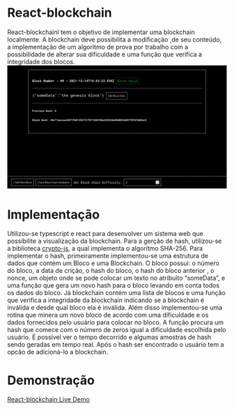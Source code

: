 # React-blockchain
React-blockchainl tem o objetivo de implementar uma blockchain localmente. A
blockchain deve possibilita a modificação ̧ de seu conteúdo, a implementação de um
algoritmo de prova por trabalho com a possibilidade de alterar sua dificuldade
e uma função que verifica a integridade dos blocos.
![](screenshots/react-blockchain.gif)
# Implementação
Utilizou-se typescript e react para desenvolver um sistema web que possibilite a visualização 
da blockchain.
Para a gerção de hash, utilizou-se a biblioteca [crypto-js](https://www.npmjs.com/package/crypto-js), a qual implementa o
algoritmo SHA-256. Para implementar o hash, primeiramente implementou-se
uma estrutura de dados que contém um Bloco e uma Blockchain.
O bloco possui: o número do bloco, a data de crição, o hash do bloco, o
hash do bloco anterior , o nonce, um objeto onde se pode colocar um texto
no atribuito “someData”, e uma função que gera um novo hash para o bloco
levando em conta todos os dados do bloco. Já blockchain contém uma lista
de blocos e uma função que verifica a integridade da blockchain indicando se a
blockchain é inválida e desde qual bloco ela é inválida.
Além disso implementou-se uma rotina que minera um novo bloco de acordo
com uma dificuldade e os dados fornecidos pelo usuário para colocar no bloco. A
função procura um hash que comece com o número de zeros igual a dificuldade
escolhida pelo usuário.  É possível ver o tempo decorrido e algumas amostras de
hash sendo geradas em tempo real. Após o hash ser encontrado o usuário tem
a opcão de adicioná-lo a blockchain.

# Demonstração
[React-blockchain Live Demo](https://taiguz.github.io/react-blockchain/)